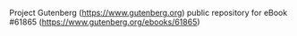 Project Gutenberg (https://www.gutenberg.org) public repository for
eBook #61865 (https://www.gutenberg.org/ebooks/61865)
